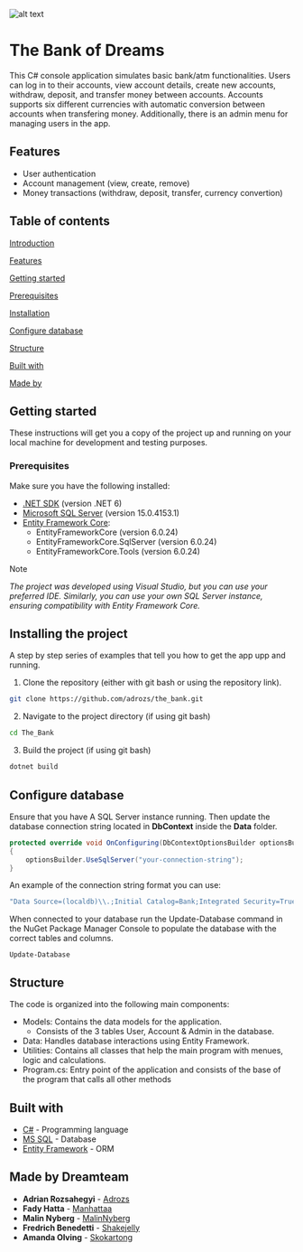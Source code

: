 ![alt text](https://banwo-ighodalo.com/assets/grey-matter/90f0860e3476ab3b271fd8d608253ef4.jpg)


# The Bank of Dreams

This C# console application simulates basic bank/atm functionalities. Users can log in to their accounts, view account details, create new accounts, withdraw, deposit, and transfer money between accounts. Accounts supports six different currencies with automatic conversion between accounts when transfering money. Additionally, there is an admin menu for managing users in the app.

## Features
* User authentication
* Account management (view, create, remove)
* Money transactions (withdraw, deposit, transfer, currency convertion)


## Table of contents
[Introduction](https://github.com/Adrozs/The_Bank/tree/master#the-bank-of-dreams)

[Features](https://github.com/Adrozs/The_Bank/tree/master#features)

[Getting started](https://github.com/Adrozs/The_Bank/tree/master#getting-started)

[Prerequisites](https://github.com/Adrozs/The_Bank/tree/master#prerequisites)

[Installation](https://github.com/Adrozs/The_Bank/tree/master#installing-the-project)

[Configure database](https://github.com/Adrozs/The_Bank/tree/master#configure-database)

[Structure](https://github.com/Adrozs/The_Bank/tree/master#structure)

[Built with](https://github.com/Adrozs/The_Bank/tree/master#built-with)

[Made by](https://github.com/Adrozs/The_Bank/tree/master#made-by-dreamteam)



## Getting started

These instructions will get you a copy of the project up and running on your local machine for development and testing purposes.

### Prerequisites

Make sure you have the following installed:

- [.NET SDK](https://dotnet.microsoft.com/download) (version .NET 6)
- [Microsoft SQL Server](https://www.microsoft.com/en-us/sql-server/sql-server-downloads) (version 15.0.4153.1)
- [Entity Framework Core](https://docs.microsoft.com/en-us/ef/core/):
  * EntityFrameworkCore (version 6.0.24)
  * EntityFrameworkCore.SqlServer (version 6.0.24)
  * EntityFrameworkCore.Tools (version 6.0.24)

> [!NOTE]
> _The project was developed using Visual Studio, but you can use your preferred IDE.
> Similarly, you can use your own SQL Server instance, ensuring compatibility with Entity Framework Core._


## Installing the project

A step by step series of examples that tell you how to get the app upp and running.

1. Clone the repository (either with git bash or using the repository link).

```bash
git clone https://github.com/adrozs/the_bank.git

```

2. Navigate to the project directory (if using git bash)

```bash
cd The_Bank
```

3. Build the project (if using git bash)

```bash
dotnet build
```

## Configure database

Ensure that you have A SQL Server instance running. Then update the database connection string located in **DbContext** inside the **Data** folder.

```csharp
protected override void OnConfiguring(DbContextOptionsBuilder optionsBuilder)
{
    optionsBuilder.UseSqlServer("your-connection-string");
}
```

An example of the connection string format you can use:

```csharp
"Data Source=(localdb)\\.;Initial Catalog=Bank;Integrated Security=True;Pooling=False"
```


When connected to your database run the Update-Database command in the NuGet Package Manager Console to populate the database with the correct tables and columns.

```nuget
Update-Database
```

## Structure
The code is organized into the following main components:

* Models: Contains the data models for the application.
  * Consists of the 3 tables User, Account & Admin in the database.
* Data: Handles database interactions using Entity Framework.
* Utilities: Contains all classes that help the main program with menues, logic and calculations. 
* Program.cs: Entry point of the application and consists of the base of the program that calls all other methods 


## Built with

* [C#](http://www.dropwizard.io/1.0.2/docs/](https://learn.microsoft.com/en-us/dotnet/csharp/)) - Programming language
* [MS SQL](https://maven.apache.org/](https://learn.microsoft.com/en-us/sql/?view=sql-server-ver16)) - Database
* [Entity Framework](https://rometools.github.io/rome/](https://learn.microsoft.com/en-us/ef/)) - ORM


## Made by Dreamteam

* **Adrian Rozsahegyi** - [Adrozs](https://github.com/Adrozs)
* **Fady Hatta** - [Manhattaa](https://github.com/Manhattaa)
* **Malin Nyberg** - [MalinNyberg](https://github.com/MalinNyberg)
* **Fredrich Benedetti** - [Shakejelly](https://github.com/Shakejelly)
* **Amanda Olving** - [Skokartong](https://github.com/Skokartong)
